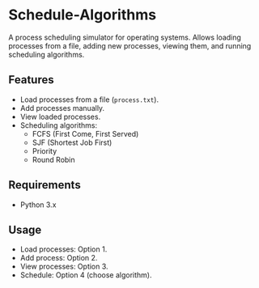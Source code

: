 # Schedule-Algorithms

A process scheduling simulator for operating systems. Allows loading processes from a file, adding new processes, viewing them, and running scheduling algorithms.

## Features
- Load processes from a file (`process.txt`).
- Add processes manually.
- View loaded processes.
- Scheduling algorithms:
  - FCFS (First Come, First Served)
  - SJF (Shortest Job First)
  - Priority
  - Round Robin

## Requirements
- Python 3.x

## Usage
- Load processes: Option 1.
- Add process: Option 2.
- View processes: Option 3.
- Schedule: Option 4 (choose algorithm).
